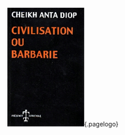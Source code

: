 <!-- TITLE: Civilisation ou barbarie -->
<!-- SUBTITLE: Présentation du livre Civilisation ou barbarie -->

![Civilisation Ou Barbarie](/uploads/ouvrage/civilisation-ou-barbarie.jpg "Civilisation Ou Barbarie"){.pagelogo}